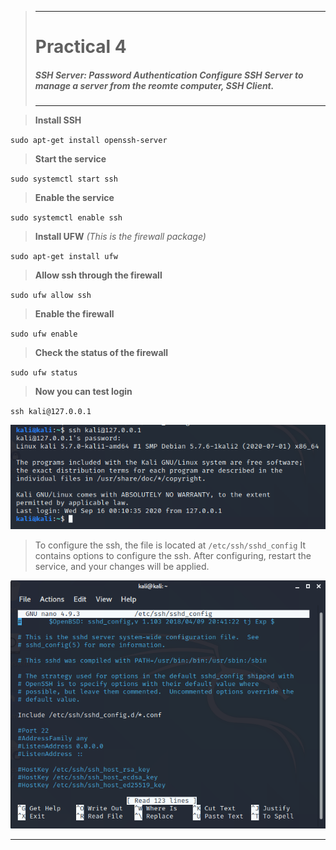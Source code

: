 >---
> # **Practical 4**
> ##### SSH Server: Password Authentication Configure SSH Server to manage a server from the reomte computer, SSH Client.
>---


> **Install SSH**

`sudo apt-get install openssh-server`

> **Start the service**

`sudo systemctl start ssh`

> **Enable the service**

`sudo systemctl enable ssh`

> **Install UFW** _(This is the firewall package)_

`sudo apt-get install ufw`


> **Allow ssh through the firewall**

`sudo ufw allow ssh`

> **Enable the firewall**

`sudo ufw enable`

> **Check the status of the firewall**

`sudo ufw status`

> **Now you can test login**

`ssh kali@127.0.0.1`


![image](https://raw.githubusercontent.com/keane3pereira/LSA_Pracs/master/res/prac3/test_ssh.PNG)

> To configure the ssh, the file is located at `/etc/ssh/sshd_config`
> It contains options to configure the ssh. After configuring, restart the service, and your changes will be applied.

![image](https://raw.githubusercontent.com/keane3pereira/LSA_Pracs/master/res/prac3/config.PNG)

___

